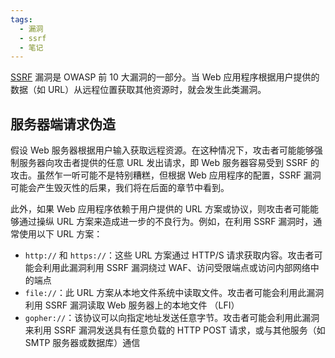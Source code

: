 ```yaml
---
tags:
  - 漏洞
  - ssrf
  - 笔记
---
```


[SSRF](https://owasp.org/Top10/A10_2021-Server-Side_Request_Forgery_%28SSRF%29/) 漏洞是 OWASP 前 10 大漏洞的一部分。当 Web 应用程序根据用户提供的数据（如 URL）从远程位置获取其他资源时，就会发生此类漏洞。

## 服务器端请求伪造

假设 Web 服务器根据用户输入获取远程资源。在这种情况下，攻击者可能能够强制服务器向攻击者提供的任意 URL 发出请求，即 Web 服务器容易受到 SSRF 的攻击。虽然乍一听可能不是特别糟糕，但根据 Web 应用程序的配置，SSRF 漏洞可能会产生毁灭性的后果，我们将在后面的章节中看到。

此外，如果 Web 应用程序依赖于用户提供的 URL 方案或协议，则攻击者可能能够通过操纵 URL 方案来造成进一步的不良行为。例如，在利用 SSRF 漏洞时，通常使用以下 URL 方案：

- `http://` 和 `https://`：这些 URL 方案通过 HTTP/S 请求获取内容。攻击者可能会利用此漏洞利用 SSRF 漏洞绕过 WAF、访问受限端点或访问内部网络中的端点
- `file://`：此 URL 方案从本地文件系统中读取文件。攻击者可能会利用此漏洞利用 SSRF 漏洞读取 Web 服务器上的本地文件 （LFI）
- `gopher://`：该协议可以向指定地址发送任意字节。攻击者可能会利用此漏洞来利用 SSRF 漏洞发送具有任意负载的 HTTP POST 请求，或与其他服务（如 SMTP 服务器或数据库）通信

